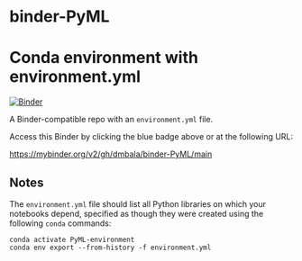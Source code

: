 # binder-PyML
# Conda environment with environment.yml

[![Binder](http://mybinder.org/badge_logo.svg)](https://mybinder.org/v2/gh/dmbala/binder-PyML/main)

A Binder-compatible repo with an `environment.yml` file.

Access this Binder by clicking the blue badge above or at the following URL:

https://mybinder.org/v2/gh/dmbala/binder-PyML/main


## Notes
The `environment.yml` file should list all Python libraries on which your notebooks
depend, specified as though they were created using the following `conda` commands:

```
conda activate PyML-environment
conda env export --from-history -f environment.yml
```


